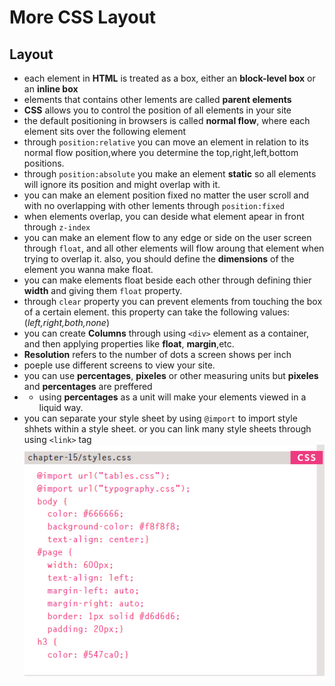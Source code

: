 # More CSS Layout
## Layout
* each element in **HTML** is treated as a box, either an **block-level box** or an **inline box**
* elements that contains other lements are called **parent elements**
* **CSS** allows you to control the position of all elements in your site
* the default positioning in browsers is called **normal flow**, where each element sits over the following element
* through `position:relative` you can move an element in relation to its normal flow position,where you determine the top,right,left,bottom positions.
* through `position:absolute` you make an element **static** so all elements will ignore its position and might overlap with it.
* you can make an element position fixed no matter the user scroll and with no overlapping with other lements through `position:fixed` 
* when elements overlap, you can deside what element apear in front through `z-index`
* you can make an element flow to any edge or side on the user screen through `float`, and all other elements will flow aroung that element when trying to overlap it. also, you should define the **dimensions** of the element you wanna make float.
* you can make elements float beside each other through defining thier **width** and giving them `float` property.
* through `clear` property you can prevent elements from touching the box of a certain element. this property can take the following values:(_left,right,both,none_)
* you can create **Columns** through using `<div>` element as a container, and then applying properties like **float**, **margin**,etc.
* **Resolution** refers to the number of dots a screen shows per inch
* poeple use different screens to view your site.
* you can use **percentages**, **pixeles** or other measuring units but **pixeles** and **percentages** are preffered
* * using **percentages** as a unit will make your elements viewed in a liquid way.
* you can separate your style sheet by using `@import` to import style shhets within a style sheet. or you can link many style sheets through using `<link>` tag
![@import](imgs/impor.png)  